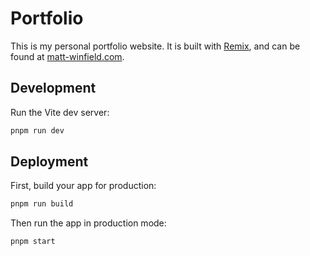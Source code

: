 # Portfolio

This is my personal portfolio website. It is built with [Remix](https://remix.run/), and can be found at [matt-winfield.com](https://www.matt-winfield.com?utm_source=github).

## Development

Run the Vite dev server:

```bash
pnpm run dev
```

## Deployment

First, build your app for production:

```bash
pnpm run build
```

Then run the app in production mode:

```bash
pnpm start
```
